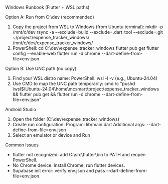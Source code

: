 Windows Runbook (Flutter + WSL paths)

Option A: Run from C:\dev (recommended)
1) Copy the project from WSL to Windows (from Ubuntu terminal):
   mkdir -p /mnt/c/dev
   rsync -a --exclude=build --exclude=.dart_tool --exclude=.git ~/project/expense_tracker_windows/ /mnt/c/dev/expense_tracker_windows/
2) PowerShell:
   cd C:\dev\expense_tracker_windows
   flutter pub get
   flutter config --enable-web
   flutter run -d chrome --dart-define-from-file=env.json

Option B: Use UNC path (no copy)
1) Find your WSL distro name:
   PowerShell: wsl -l -v  (e.g., Ubuntu-24.04)
2) Use CMD to map the UNC path temporarily:
   cmd /c "pushd \\wsl$\\Ubuntu-24.04\\home\\mcsmart\\project\\expense_tracker_windows && flutter pub get && flutter run -d chrome --dart-define-from-file=env.json"

Android Studio
1) Open the folder (C:\dev\expense_tracker_windows)
2) Create run configuration:
   Program: lib/main.dart
   Additional args: --dart-define-from-file=env.json
3) Select an emulator or device and Run

Common Issues
- flutter not recognized: add C:\src\flutter\bin to PATH and reopen PowerShell.
- No Chrome device: install Chrome; run flutter devices.
- Supabase init error: verify env.json and pass --dart-define-from-file=env.json.

